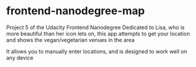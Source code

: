 frontend-nanodegree-map
=======================
Project 5 of the Udacity Frontend Nanodegree
Dedicated to Lisa, who is more beautiful than her icon lets on, this app attempts to get your location
and shows the vegan/vegetarian venues in the area

It allows you to manually enter locations, and is designed to work well on any device


